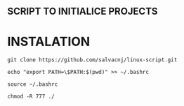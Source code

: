 ## SCRIPT TO INITIALICE PROJECTS


# INSTALATION

```
git clone https://github.com/salvacnj/linux-script.git

echo "export PATH=\$PATH:$(pwd)" >> ~/.bashrc

source ~/.bashrc

chmod -R 777 ./

```